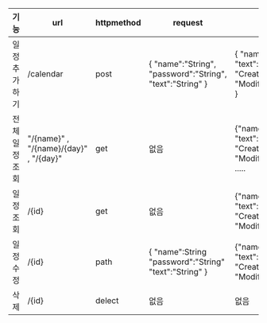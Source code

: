 | 기능         | url                                        | httpmethod | request                                                     | response                                                                                        | HttpStatus |
|--------------|--------------------------------------------|------------|-------------------------------------------------------------|-------------------------------------------------------------------------------------------------|------------|
| 일정추가하기 | /calendar                                  | post       | { "name":"String",  "password":"String",  "text":"String" } | { "name":"String",  "text":"String", "CreationDate":"String", "ModificationDate":"String" }     | 201        |
| 전체일정조회 |   "/{name}" ,  "/{name}/{day}" ,  "/{day}" | get        | 없음                                                        | {"name":"String",  "text":"String", "CreationDate":"String", "ModificationDate":"String"} ..... | 200        |
| 일정조회     | /{id}                                      | get        | 없음                                                        | {"name":"String",  "text":"String", "CreationDate":"String", "ModificationDate":"String"}       | 200        |
| 일정수정     | /{id}                                      | path       | { "name":String "password":"String" "text":"String" }       | {"name":"String",  "text":"String", "CreationDate":"String", "ModificationDate":"String"}       | 200        |
| 삭제         | /{id}                                      | delect     | 없음                                                        | 없음                                                                                            | 204        |
